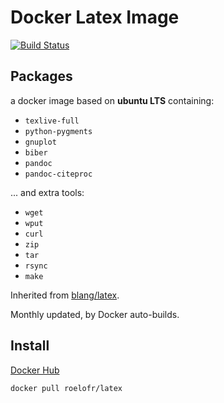 # Docker Latex Image

[![Build Status](https://travis-ci.org/janstuemmel/docker-latex.svg?branch=master)](https://travis-ci.org/janstuemmel/docker-latex)

## Packages

a docker image based on **ubuntu LTS** containing:

* `texlive-full`
* `python-pygments`
* `gnuplot`
* `biber`
* `pandoc`
* `pandoc-citeproc`

... and extra tools:

* `wget`
* `wput`
* `curl`
* `zip`
* `tar`
* `rsync`
* `make`

Inherited from [blang/latex](https://hub.docker.com/r/blang/latex/).

Monthly updated, by Docker auto-builds.

## Install

[Docker Hub](https://hub.docker.com/r/roelofr/latex/)

```sh
docker pull roelofr/latex
```
